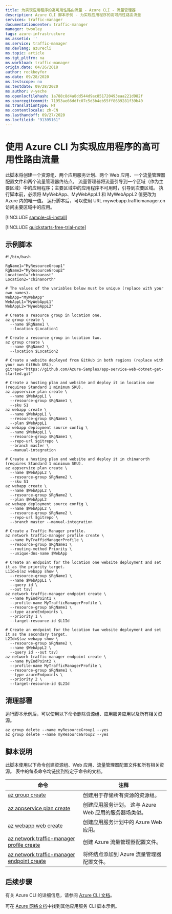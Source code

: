 ```yaml
---
title: 为实现应用程序的高可用性路由流量 - Azure CLI - 流量管理器
description: Azure CLI 脚本示例 - 为实现应用程序的高可用性路由流量
services: traffic-manager
documentationcenter: traffic-manager
manager: twooley
tags: azure-infrastructure
ms.assetid: ''
ms.service: traffic-manager
ms.devlang: azurecli
ms.topic: article
ms.tgt_pltfrm: na
ms.workload: traffic-manager
origin.date: 04/26/2018
author: rockboyfor
ms.date: 09/28/2020
ms.testscope: no
ms.testdate: 09/28/2020
ms.author: v-yeche
ms.openlocfilehash: 1a788c8d4a8dd544d9ac851720493eaa221d982f
ms.sourcegitcommit: 71953ae66ddfc07c5d3b4eb55ff8639281f39b40
ms.translationtype: HT
ms.contentlocale: zh-CN
ms.lasthandoff: 09/27/2020
ms.locfileid: "91395161"
---
```

# <a name="route-traffic-for-high-availability-of-applications-using-azure-cli"></a>使用 Azure CLI 为实现应用程序的高可用性路由流量

此脚本将创建一个资源组、两个应用服务计划、两个 Web 应用、一个流量管理器配置文件和两个流量管理器终结点。 流量管理器将流量引导到一个区域（作为主要区域）中的应用程序；主要区域中的应用程序不可用时，引导到次要区域。 执行脚本前，必须将 MyWebApp、MyWebAppL1 和 MyWebAppL2 值更改为 Azure 内的唯一值。 运行脚本后，可以使用 URL mywebapp.trafficmanager.cn 访问主要区域中的应用。

[!INCLUDE [sample-cli-install](../../../includes/sample-cli-install.md)]

[!INCLUDE [quickstarts-free-trial-note](../../../includes/quickstarts-free-trial-note.md)]

## <a name="sample-script"></a>示例脚本

```azurecli
#!/bin/bash

RgName1="MyResourceGroup1"
RgName2="MyResourceGroup2"
Location1="chinaeast"
Location2="chinanorth"

# The values of the variables below must be unique (replace with your own names).
WebApp="MyWebApp"
WebAppL1="MyWebAppL1"
WebAppL2="MyWebAppL2"

# Create a resource group in location one.
az group create \
  --name $RgName1 \
  --location $Location1

# Create a resource group in location two.
az group create \
  --name $RgName2 \
  --location $Location2

# Create a website deployed from GitHub in both regions (replace with your own GitHub URL).
gitrepo="https://github.com/Azure-Samples/app-service-web-dotnet-get-started.git"

# Create a hosting plan and website and deploy it in location one (requires Standard 1 minimum SKU).
az appservice plan create \
  --name $WebAppL1 \
  --resource-group $RgName1 \
  --sku S1
az webapp create \
  --name $WebAppL1 \
  --resource-group $RgName1 \
  --plan $WebAppL1
az webapp deployment source config \
  --name $WebAppL1 \
  --resource-group $RgName1 \
  --repo-url $gitrepo \
  --branch master \
  --manual-integration

# Create a hosting plan and website and deploy it in chinanorth (requires Standard 1 minimum SKU).
az appservice plan create \
  --name $WebAppL2 \
  --resource-group $RgName2 \
  --sku S1
az webapp create \
  --name $WebAppL2 \
  --resource-group $RgName2 \
  --plan $WebAppL2
az webapp deployment source config \
  --name $WebAppL2 \
  --resource-group $RgName2 \
  --repo-url $gitrepo \
  --branch master --manual-integration

# Create a Traffic Manager profile.
az network traffic-manager profile create \
  --name MyTrafficManagerProfile \
  --resource-group $RgName1 \
  --routing-method Priority \
  --unique-dns-name $WebApp

# Create an endpoint for the location one website deployment and set it as the priority target.
L1Id=$(az webapp show \
  --resource-group $RgName1 \
  --name $WebAppL1 \
  --query id \
  --out tsv)
az network traffic-manager endpoint create \
  --name MyEndPoint1 \
  --profile-name MyTrafficManagerProfile \
  --resource-group $RgName1 \
  --type azureEndpoints \
  --priority 1 \
  --target-resource-id $L1Id

# Create an endpoint for the location two website deployment and set it as the secondary target.
L2Id=$(az webapp show \
  --resource-group $RgName2 \
  --name $WebAppL2 \
  --query id --out tsv)
az network traffic-manager endpoint create \
  --name MyEndPoint2 \
  --profile-name MyTrafficManagerProfile \
  --resource-group $RgName1 \
  --type azureEndpoints \
  --priority 2 \
  --target-resource-id $L2Id

```

## <a name="clean-up-deployment"></a>清理部署 

运行脚本示例后，可以使用以下命令删除资源组、应用服务应用以及所有相关资源。

```azurecli
az group delete --name myResourceGroup1 --yes
az group delete --name myResourceGroup2 --yes
```

## <a name="script-explanation"></a>脚本说明

此脚本使用以下命令创建资源组、Web 应用、流量管理器配置文件和所有相关资源。 表中的每条命令均链接到特定于命令的文档。

| 命令 | 注释 |
|---|---|
| [az group create](https://docs.azure.cn/cli/group#az-group-create) | 创建用于存储所有资源的资源组。 |
| [az appservice plan create](https://docs.azure.cn/cli/appservice/plan#az-appservice-plan-create) | 创建应用服务计划。 这与 Azure Web 应用的服务器场类似。 |
| [az webapp web create](https://docs.azure.cn/cli/webapp#az-webapp-create) | 创建应用服务计划中的 Azure Web 应用。 |
| [az network traffic-manager profile create](https://docs.azure.cn/cli/network/traffic-manager/profile#az-network-traffic-manager-profile-create) | 创建 Azure 流量管理器配置文件。 |
| [az network traffic-manager endpoint create](https://docs.azure.cn/cli/network/traffic-manager/endpoint#az-network-traffic-manager-endpoint-create) | 将终结点添加到 Azure 流量管理器配置文件。 |

## <a name="next-steps"></a>后续步骤

有关 Azure CLI 的详细信息，请参阅 [Azure CLI 文档](https://docs.azure.cn/cli/index)。

可在 [Azure 网络文档](../cli-samples.md)中找到其他应用服务 CLI 脚本示例。

<!-- Update_Description: update meta properties, wording update, update link -->